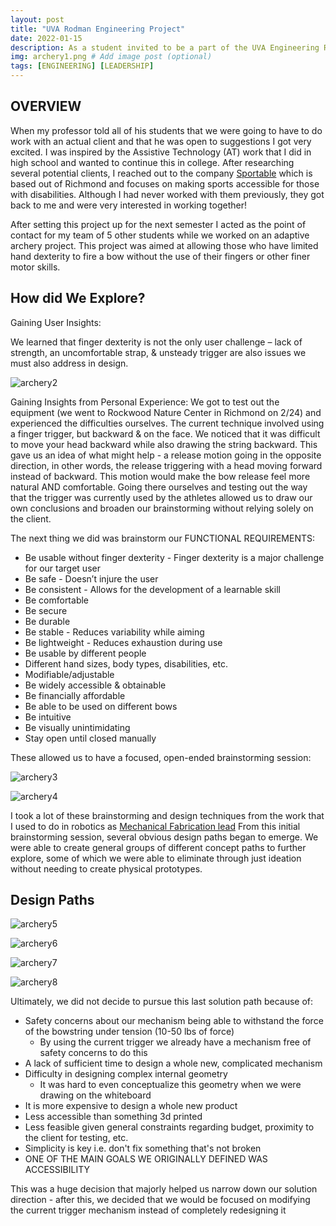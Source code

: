 ```yaml
---
layout: post
title: "UVA Rodman Engineering Project"
date: 2022-01-15
description: As a student invited to be a part of the UVA Engineering Rodman Honors Program, one of the requirements is that we complete a semester where students break off into groups and work on a real-world engineering project with a client...  # Add post description (optional)
img: archery1.png # Add image post (optional)
tags: [ENGINEERING] [LEADERSHIP]
---
```


## OVERVIEW

When my professor told all of his students that we were going to have to do work with an actual client and that he was open to suggestions I got very excited. I was inspired by the Assistive Technology (AT) work that I did in high school and wanted to continue this in college. After researching several potential clients, I reached out to the company [Sportable](https://sportable.org/) which is based out of Richmond and focuses on making sports accessible for those with disabilities. Although I had never worked with them previously, they got back to me and were very interested in working together! 

After setting this project up for the next semester I acted as the point of contact for my team of 5 other students while we worked on an adaptive archery project. This project was aimed at allowing those who have limited hand dexterity to fire a bow without the use of their fingers or other finer motor skills.

## How did We Explore?

Gaining User Insights:

We learned that finger dexterity is not the only user challenge – lack of strength, an uncomfortable strap, & unsteady trigger are also issues we must also address in design.

![archery2](http://natgrrl.github.io/assets/img/archery2.png)

Gaining Insights from Personal Experience:
We got to test out the equipment (we went to Rockwood Nature Center in Richmond on 2/24) and experienced the difficulties ourselves. The current technique involved using a finger trigger, but backward & on the face. We noticed that it was difficult to move your head backward while also drawing the string backward. This gave us an idea of what might help - a release motion going in the opposite direction, in other words, the release triggering with a head moving forward instead of backward. This motion would make the bow release feel more natural AND comfortable. Going there ourselves and testing out the way that the trigger was currently used by the athletes allowed us to draw our own conclusions and broaden our brainstorming without relying solely on the client. 

The next thing we did was brainstorm our FUNCTIONAL REQUIREMENTS:

- Be usable without finger dexterity - Finger dexterity is a major challenge for our target user
- Be safe - Doesn’t injure the user
- Be consistent - Allows for the development of a learnable skill
- Be comfortable
- Be secure
- Be durable
- Be stable - Reduces variability while aiming
- Be lightweight - Reduces exhaustion during use
- Be usable by different people
- Different hand sizes, body types, disabilities, etc.
- Modifiable/adjustable 
- Be widely accessible & obtainable
- Be financially affordable
- Be able to be used on different bows
- Be intuitive
- Be visually unintimidating
- Stay open until closed manually

These allowed us to have a focused, open-ended brainstorming session:

![archery3](http://natgrrl.github.io/assets/img/archery3.png)

![archery4](http://natgrrl.github.io/assets/img/archery4.png)

I took a lot of these brainstorming and design techniques from the work that I used to do in robotics as [Mechanical Fabrication lead](https://natgrrl.github.io/mech-pit-lead-robotics/) From this initial brainstorming session, several obvious design paths began to emerge. We were able to create general groups of different concept paths to further explore, some of which we were able to eliminate through just ideation without needing to create physical prototypes. 

## Design Paths

![archery5](http://natgrrl.github.io/assets/img/archery5.png)

![archery6](http://natgrrl.github.io/assets/img/archery6.png)

![archery7](http://natgrrl.github.io/assets/img/archery7.png)

![archery8](http://natgrrl.github.io/assets/img/archery8.png)

Ultimately, we did not decide to pursue this last solution path because of:
- Safety concerns about our mechanism being able to withstand the force of the bowstring under tension (10-50 lbs of force)
  - By using the current trigger we already have a mechanism free of safety concerns to do this 
- A lack of sufficient time to design a whole new, complicated mechanism
- Difficulty in designing complex internal geometry
  - It was hard to even conceptualize this geometry when we were drawing on the whiteboard 
- It is more expensive to design a whole new product
- Less accessible than something 3d printed 
- Less feasible given general constraints regarding budget, proximity to the client for testing, etc.
- Simplicity is key i.e. don't fix something that's not broken 
- ONE OF THE MAIN GOALS WE ORIGINALLY DEFINED WAS ACCESSIBILITY 

This was a huge decision that majorly helped us narrow down our solution direction - after this, we decided that we would be focused on modifying the current trigger mechanism instead of completely redesigning it




